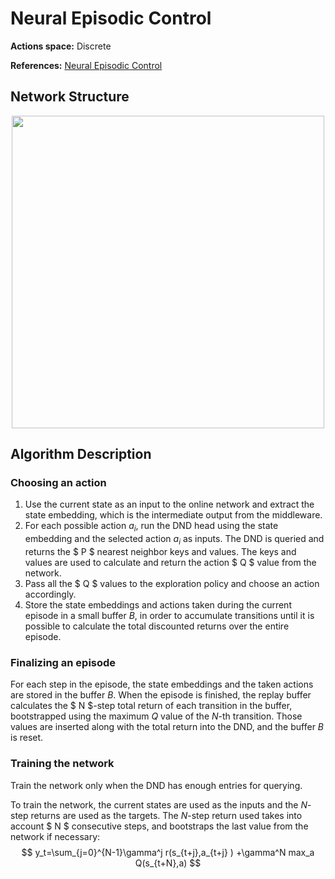 # Neural Episodic Control

**Actions space:** Discrete

**References:** [Neural Episodic Control](https://arxiv.org/abs/1703.01988)

## Network Structure

<p style="text-align: center;">

<img src="..\..\design_imgs\nec.png" width=500>

</p>

## Algorithm Description
### Choosing an action
1. Use the current state as an input to the online network and extract the state embedding, which is the intermediate output from the middleware. 
2. For each possible action $a_i$, run the DND head using the state embedding and the selected action $a_i$ as inputs. The DND is queried and returns the $ P $ nearest neighbor keys and values. The keys and values are used to calculate and return the action $ Q $ value from the network. 
3. Pass all the $ Q $ values to the exploration policy and choose an action accordingly. 
4. Store the state embeddings and actions taken during the current episode in a small buffer $B$, in order to accumulate transitions until it is possible to calculate the total discounted returns over the entire episode.

### Finalizing an episode
For each step in the episode, the state embeddings and the taken actions are stored in the buffer $B$. When the episode is finished, the replay buffer calculates the $ N $-step total return of each transition in the buffer, bootstrapped using the maximum $Q$ value of the $N$-th transition. Those values are inserted along with the total return into the DND, and the buffer $B$ is reset.
### Training the network
Train the network only when the DND has enough entries for querying.

To train the network, the current states are used as the inputs and the $N$-step returns are used as the targets. The $N$-step return used takes into account $ N $ consecutive steps, and bootstraps the last value from the network if necessary:
$$ y_t=\sum_{j=0}^{N-1}\gamma^j r(s_{t+j},a_{t+j} ) +\gamma^N   max_a Q(s_{t+N},a) $$
